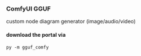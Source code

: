 ### ComfyUI GGUF

custom node diagram generator (image/audio/video)

#### download the portal via
```
py -m gguf_comfy
```